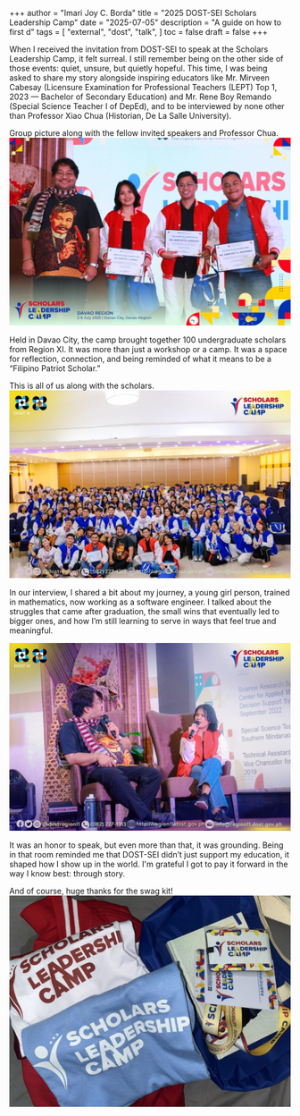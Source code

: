 +++
author = "Imari Joy C. Borda"
title = "2025 DOST-SEI Scholars Leadership Camp"
date = "2025-07-05"
description = "A guide on how to first d"
tags = [
    "external",
    "dost",
    "talk",
]
toc = false
draft = false
+++

When I received the invitation from DOST-SEI to speak at the Scholars Leadership Camp, it felt surreal. I still remember being on the other side of those events: quiet, unsure, but quietly hopeful. This time, I was being asked to share my story alongside inspiring educators like Mr. Mirveen Cabesay (Licensure Examination for Professional Teachers (LEPT) Top 1, 2023 — Bachelor of Secondary Education) and Mr. Rene Boy Remando (Special Science Teacher I of DepEd), and to be interviewed by none other than Professor Xiao Chua (Historian, De La Salle University).

Group picture along with the fellow invited speakers and Professor Chua.
![alt text](/images/dost-camp-2.jpg)

Held in Davao City, the camp brought together 100 undergraduate scholars from Region XI. It was more than just a workshop or a camp. It was a space for reflection, connection, and being reminded of what it means to be a “Filipino Patriot Scholar.”

This is all of us along with the scholars.
![alt text](/images/dost-camp-4.jpg)

In our interview, I shared a bit about my journey, a young girl person, trained in mathematics, now working as a software engineer. I talked about the struggles that came after graduation, the small wins that eventually led to bigger ones, and how I’m still learning to serve in ways that feel true and meaningful.

![alt text](/images/dost-camp-1.jpg)

It was an honor to speak, but even more than that, it was grounding. Being in that room reminded me that DOST-SEI didn’t just support my education, it shaped how I show up in the world. I'm grateful I got to pay it forward in the way I know best: through story.

And of course, huge thanks for the swag kit!
![alt text](/images/dost-camp-3.jpg)
